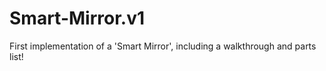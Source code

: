 # Smart-Mirror.v1
First implementation of a 'Smart Mirror', including a walkthrough and parts list!
